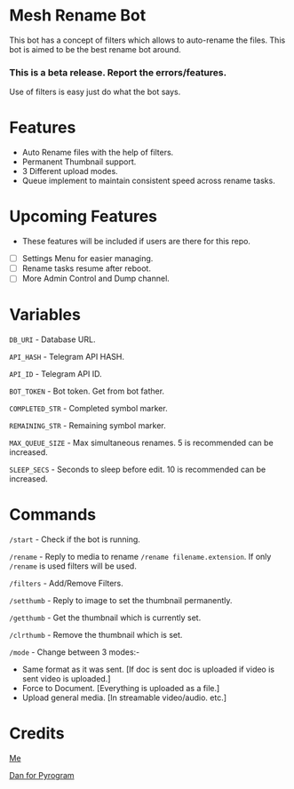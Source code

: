 # Mesh Rename Bot

This bot has a concept of filters which allows to auto-rename the files. This bot is aimed to be the best rename bot around. 

### This is a beta release. Report the errors/features.
Use of filters is easy just do what the bot says.

# Features
 - Auto Rename files with the help of filters.
 - Permanent Thumbnail support.
 - 3 Different upload modes.
 - Queue implement to maintain consistent speed across rename tasks.

# Upcoming Features
 - These features will be included if users are there for this repo.
 - [ ] Settings Menu for easier managing.
 - [ ] Rename tasks resume after reboot.
 - [ ] More Admin Control and Dump channel.

# Variables

`DB_URI` - Database URL.

`API_HASH` - Telegram API HASH.

`API_ID` - Telegram API ID.

`BOT_TOKEN` - Bot token. Get from bot father.

`COMPLETED_STR` - Completed symbol marker.

`REMAINING_STR` - Remaining symbol marker.

`MAX_QUEUE_SIZE` - Max simultaneous renames. 5 is recommended can be increased.

`SLEEP_SECS` - Seconds to sleep before edit. 10 is recommended can be increased.

# Commands
`/start` - Check if the bot is running.

`/rename` - Reply to media to rename `/rename filename.extension`. If only `/rename` is used filters will be used.

`/filters` - Add/Remove Filters.

`/setthumb` - Reply to image to set the thumbnail permanently.

`/getthumb` - Get the thumbnail which is currently set.

`/clrthumb` - Remove the thumbnail which is set.

`/mode` - Change between 3 modes:-
- Same format as it was sent. [If doc is sent doc is uploaded if video is sent video is uploaded.]
- Force to Document. [Everything is uploaded as a file.]
- Upload general media. [In streamable video/audio. etc.]

# Credits
[Me](https://github.com/yash-dk)

[Dan for Pyrogram](https://github.com/pyrogram/pyrogram)

